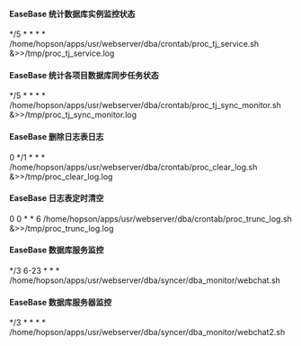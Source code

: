 #### EaseBase 统计数据库实例监控状态
*/5 * * * *  /home/hopson/apps/usr/webserver/dba/crontab/proc_tj_service.sh &>>/tmp/proc_tj_service.log 

#### EaseBase 统计各项目数据库同步任务状态
*/5 * * * *  /home/hopson/apps/usr/webserver/dba/crontab/proc_tj_sync_monitor.sh &>>/tmp/proc_tj_sync_monitor.log

#### EaseBase 删除日志表日志
0 */1 * * *  /home/hopson/apps/usr/webserver/dba/crontab/proc_clear_log.sh &>>/tmp/proc_clear_log.log

#### EaseBase 日志表定时清空
0 0 * * 6    /home/hopson/apps/usr/webserver/dba/crontab/proc_trunc_log.sh &>>/tmp/proc_trunc_log.log

#### EaseBase 数据库服务监控
*/3 6-23 * * * /home/hopson/apps/usr/webserver/dba/syncer/dba_monitor/webchat.sh

#### EaseBase 数据库服务器监控
*/3 * * * * /home/hopson/apps/usr/webserver/dba/syncer/dba_monitor/webchat2.sh

